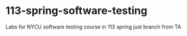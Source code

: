 # 113-spring-software-testing
Labs for NYCU software testing course in 113 spring
just branch from TA
